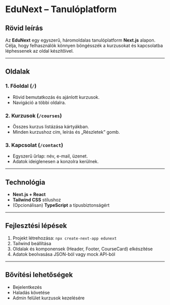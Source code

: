 # EduNext – Tanulóplatform

## Rövid leírás
Az **EduNext** egy egyszerű, háromoldalas tanulóplatform **Next.js** alapon.  
Célja, hogy felhasználók könnyen böngésszék a kurzusokat és kapcsolatba léphessenek az oldal készítőivel.

---

## Oldalak

### 1. Főoldal (`/`)
- Rövid bemutatkozás és ajánlott kurzusok.  
- Navigáció a többi oldalra.

### 2. Kurzusok (`/courses`)
- Összes kurzus listázása kártyákban.  
- Minden kurzushoz cím, leírás és „Részletek” gomb.

### 3. Kapcsolat (`/contact`)
- Egyszerű űrlap: név, e-mail, üzenet.  
- Adatok ideiglenesen a konzolra kerülnek.

---

## Technológia
- **Next.js + React**  
- **Tailwind CSS** stílushoz  
- (Opcionálisan) **TypeScript** a típusbiztonságért

---

## Fejlesztési lépések
1. Projekt létrehozása: `npx create-next-app edunext`
2. Tailwind beállítása  
3. Oldalak és komponensek (Header, Footer, CourseCard) elkészítése  
4. Adatok beolvasása JSON-ból vagy mock API-ból  

---

## Bővítési lehetőségek
- Bejelentkezés  
- Haladás követése  
- Admin felület kurzusok kezelésére
